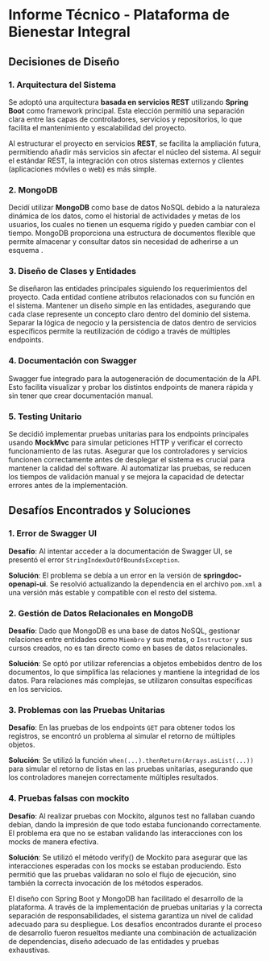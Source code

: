 # Informe Técnico - Plataforma de Bienestar Integral

## Decisiones de Diseño

### 1. **Arquitectura del Sistema**
Se adoptó una arquitectura **basada en servicios REST** utilizando **Spring Boot** como framework principal. Esta elección permitió una separación clara entre las capas de controladores, servicios y repositorios, lo que facilita el mantenimiento y escalabilidad del proyecto.
 
Al estructurar el proyecto en servicios **REST**, se facilita la ampliación futura, permitiendo añadir más servicios sin afectar el núcleo del sistema. Al seguir el estándar REST, la integración con otros sistemas externos y clientes (aplicaciones móviles o web) es más simple.

### 2. **MongoDB**
 Decidí utilizar **MongoDB** como base de datos NoSQL debido a la naturaleza dinámica de los datos, como el historial de actividades y metas de los usuarios, los cuales no tienen un esquema rígido y pueden cambiar con el tiempo. MongoDB proporciona una estructura de documentos flexible que permite almacenar y consultar datos sin necesidad de adherirse a un esquema .

### 3. **Diseño de Clases y Entidades**
Se diseñaron las entidades principales siguiendo los requerimientos del proyecto. Cada entidad contiene atributos relacionados con su función en el sistema. Mantener un diseño simple en las entidades, asegurando que cada clase represente un concepto claro dentro del dominio del sistema. Separar la lógica de negocio y la persistencia de datos dentro de servicios específicos permite la reutilización de código a través de múltiples endpoints.

### 4. **Documentación con Swagger**
Swagger fue integrado para la autogeneración de documentación de la API. Esto facilita visualizar y probar los distintos endpoints de manera rápida y sin tener que crear documentación manual.

### 5. **Testing Unitario**
Se decidió implementar pruebas unitarias para los endpoints principales usando **MockMvc** para simular peticiones HTTP y verificar el correcto funcionamiento de las rutas. Asegurar que los controladores y servicios funcionen correctamente antes de desplegar el sistema es crucial para mantener la calidad del software. Al automatizar las pruebas, se reducen los tiempos de validación manual y se mejora la capacidad de detectar errores antes de la implementación.

## Desafíos Encontrados y Soluciones

### 1. **Error de Swagger UI**
**Desafío**: Al intentar acceder a la documentación de Swagger UI, se presentó el error `StringIndexOutOfBoundsException`.

**Solución**: El problema se debía a un error en la versión de **springdoc-openapi-ui**. Se resolvió actualizando la dependencia en el archivo `pom.xml` a una versión más estable y compatible con el resto del sistema.

### 2. **Gestión de Datos Relacionales en MongoDB**
**Desafío**: Dado que MongoDB es una base de datos NoSQL, gestionar relaciones entre entidades como `Miembro` y sus metas, o `Instructor` y sus cursos creados, no es tan directo como en bases de datos relacionales.

**Solución**: Se optó por utilizar referencias a objetos embebidos dentro de los documentos, lo que simplifica las relaciones y mantiene la integridad de los datos. Para relaciones más complejas, se utilizaron consultas específicas en los servicios.

### 3. **Problemas con las Pruebas Unitarias**
**Desafío**: En las pruebas de los endpoints `GET` para obtener todos los registros, se encontró un problema al simular el retorno de múltiples objetos.

**Solución**: Se utilizó la función `when(...).thenReturn(Arrays.asList(...))` para simular el retorno de listas en las pruebas unitarias, asegurando que los controladores manejen correctamente múltiples resultados.

### 4. **Pruebas falsas con mockito**
**Desafío**: Al realizar pruebas con Mockito, algunos test no fallaban cuando debían, dando la impresión de que todo estaba funcionando correctamente. El problema era que no se estaban validando las interacciones con los mocks de manera efectiva.

**Solución**: Se utilizó el método verify() de Mockito para asegurar que las interacciones esperadas con los mocks se estaban produciendo. Esto permitió que las pruebas validaran no solo el flujo de ejecución, sino también la correcta invocación de los métodos esperados.


El diseño con Spring Boot y MongoDB han facilitado el desarrollo de la plataforma. A través de la implementación de pruebas unitarias y la correcta separación de responsabilidades, el sistema garantiza un nivel de calidad adecuado para su despliegue. Los desafíos encontrados durante el proceso de desarrollo fueron resueltos mediante una combinación de actualización de dependencias, diseño adecuado de las entidades y pruebas exhaustivas.

